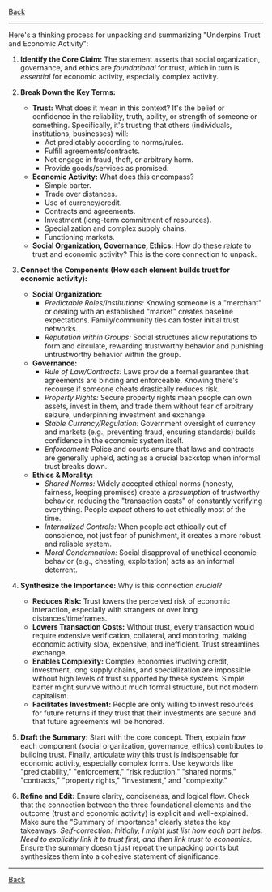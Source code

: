 [Back](README.md)

---

Here's a thinking process for unpacking and summarizing "Underpins Trust and Economic Activity":

1.  **Identify the Core Claim:** The statement asserts that social organization, governance, and ethics are *foundational* for trust, which in turn is *essential* for economic activity, especially complex activity.

2.  **Break Down the Key Terms:**
    *   **Trust:** What does it mean in this context? It's the belief or confidence in the reliability, truth, ability, or strength of someone or something. Specifically, it's trusting that others (individuals, institutions, businesses) will:
        *   Act predictably according to norms/rules.
        *   Fulfill agreements/contracts.
        *   Not engage in fraud, theft, or arbitrary harm.
        *   Provide goods/services as promised.
    *   **Economic Activity:** What does this encompass?
        *   Simple barter.
        *   Trade over distances.
        *   Use of currency/credit.
        *   Contracts and agreements.
        *   Investment (long-term commitment of resources).
        *   Specialization and complex supply chains.
        *   Functioning markets.
    *   **Social Organization, Governance, Ethics:** How do these *relate* to trust and economic activity? This is the core connection to unpack.

3.  **Connect the Components (How each element builds trust for economic activity):**
    *   **Social Organization:**
        *   *Predictable Roles/Institutions:* Knowing someone is a "merchant" or dealing with an established "market" creates baseline expectations. Family/community ties can foster initial trust networks.
        *   *Reputation within Groups:* Social structures allow reputations to form and circulate, rewarding trustworthy behavior and punishing untrustworthy behavior within the group.
    *   **Governance:**
        *   *Rule of Law/Contracts:* Laws provide a formal guarantee that agreements are binding and enforceable. Knowing there's recourse if someone cheats drastically reduces risk.
        *   *Property Rights:* Secure property rights mean people can own assets, invest in them, and trade them without fear of arbitrary seizure, underpinning investment and exchange.
        *   *Stable Currency/Regulation:* Government oversight of currency and markets (e.g., preventing fraud, ensuring standards) builds confidence in the economic system itself.
        *   *Enforcement:* Police and courts ensure that laws and contracts are generally upheld, acting as a crucial backstop when informal trust breaks down.
    *   **Ethics & Morality:**
        *   *Shared Norms:* Widely accepted ethical norms (honesty, fairness, keeping promises) create a *presumption* of trustworthy behavior, reducing the "transaction costs" of constantly verifying everything. People *expect* others to act ethically most of the time.
        *   *Internalized Controls:* When people act ethically out of conscience, not just fear of punishment, it creates a more robust and reliable system.
        *   *Moral Condemnation:* Social disapproval of unethical economic behavior (e.g., cheating, exploitation) acts as an informal deterrent.

4.  **Synthesize the Importance:** Why is this connection *crucial*?
    *   **Reduces Risk:** Trust lowers the perceived risk of economic interaction, especially with strangers or over long distances/timeframes.
    *   **Lowers Transaction Costs:** Without trust, every transaction would require extensive verification, collateral, and monitoring, making economic activity slow, expensive, and inefficient. Trust streamlines exchange.
    *   **Enables Complexity:** Complex economies involving credit, investment, long supply chains, and specialization are impossible without high levels of trust supported by these systems. Simple barter might survive without much formal structure, but not modern capitalism.
    *   **Facilitates Investment:** People are only willing to invest resources for future returns if they trust that their investments are secure and that future agreements will be honored.

5.  **Draft the Summary:** Start with the core concept. Then, explain *how* each component (social organization, governance, ethics) contributes to building trust. Finally, articulate *why* this trust is indispensable for economic activity, especially complex forms. Use keywords like "predictability," "enforcement," "risk reduction," "shared norms," "contracts," "property rights," "investment," and "complexity."

6.  **Refine and Edit:** Ensure clarity, conciseness, and logical flow. Check that the connection between the three foundational elements and the outcome (trust and economic activity) is explicit and well-explained. Make sure the "Summary of Importance" clearly states the key takeaways. *Self-correction: Initially, I might just list how each part helps. Need to explicitly link it to *trust* first, and then link trust to *economics*.* Ensure the summary doesn't just repeat the unpacking points but synthesizes them into a cohesive statement of significance.

---

[Back](README.md)
